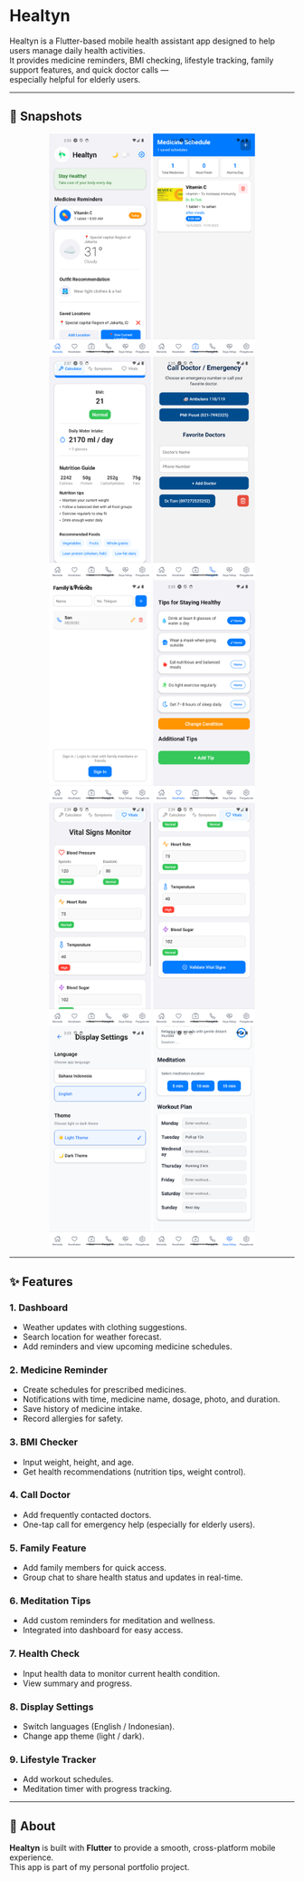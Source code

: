 # Healtyn

Healtyn is a Flutter-based mobile health assistant app designed to help users manage daily health activities.  
It provides medicine reminders, BMI checking, lifestyle tracking, family support features, and quick doctor calls —  
especially helpful for elderly users.  

---

## 📸 Snapshots

<p align="center">
  <img src="./assets/images/Dashboard.png" alt="Dashboard" width="180"/>
  <img src="./assets/images/Medicine_Remember.png" alt="Medicine Reminder" width="180"/>
  <img src="./assets/images/BMI 3.png" alt="BMI Checker" width="180"/>
  <img src="./assets/images/Call doctor (2).png" alt="Call Doctor" width="180"/>
  <img src="./assets/images/Family Feature.png" alt="Family Feature" width="180"/>
  <img src="./assets/images/Meditation_Tip.png" alt="Meditation Tip" width="180"/>
  <img src="./assets/images/Health Check 2.png" alt="Health Check 2" width="180"/>
  <img src="./assets/images/Health check.png" alt="Health Check" width="180"/>
  <img src="./assets/images/Display.png" alt="Display Settings" width="180"/>
  <img src="./assets/images/Lifestyle.png" alt="Lifestyle" width="180"/>
</p>

---

## ✨ Features

### 1. Dashboard  
- Weather updates with clothing suggestions.  
- Search location for weather forecast.  
- Add reminders and view upcoming medicine schedules.  

### 2. Medicine Reminder  
- Create schedules for prescribed medicines.  
- Notifications with time, medicine name, dosage, photo, and duration.  
- Save history of medicine intake.  
- Record allergies for safety.  

### 3. BMI Checker  
- Input weight, height, and age.  
- Get health recommendations (nutrition tips, weight control).  

### 4. Call Doctor  
- Add frequently contacted doctors.  
- One-tap call for emergency help (especially for elderly users).  

### 5. Family Feature  
- Add family members for quick access.  
- Group chat to share health status and updates in real-time.  

### 6. Meditation Tips  
- Add custom reminders for meditation and wellness.  
- Integrated into dashboard for easy access.  

### 7. Health Check  
- Input health data to monitor current health condition.  
- View summary and progress.  

### 8. Display Settings  
- Switch languages (English / Indonesian).  
- Change app theme (light / dark).  

### 9. Lifestyle Tracker  
- Add workout schedules.  
- Meditation timer with progress tracking.  

---

## 🚀 About

**Healtyn** is built with **Flutter** to provide a smooth, cross-platform mobile experience.  
This app is part of my personal portfolio project.  
